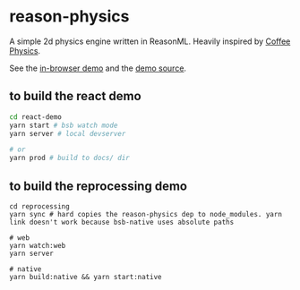 # reason-physics

A simple 2d physics engine written in ReasonML. Heavily inspired by [Coffee Physics](https://github.com/soulwire/Coffee-Physics).

See the [in-browser demo](https://jsdf.github.io/ReasonPhysics/) and the [demo source](https://github.com/jsdf/ReasonPhysics/blob/master/reason-physics/src/DemoGravity.re).

## to build the react demo

```bash
cd react-demo
yarn start # bsb watch mode
yarn server # local devserver

# or
yarn prod # build to docs/ dir
```

## to build the reprocessing demo

```
cd reprocessing
yarn sync # hard copies the reason-physics dep to node_modules. yarn link doesn't work because bsb-native uses absolute paths

# web
yarn watch:web
yarn server

# native
yarn build:native && yarn start:native
```
